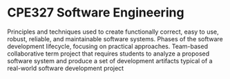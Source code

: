 # CPE327 Software Engineering

Principles and techniques used to create functionally correct, easy to use, robust, reliable, and maintainable software systems. Phases of the software development lifecycle, focusing on practical approaches. Team-based collaborative term project that requires students to analyze a proposed software system and produce a set of development artifacts typical of a real-world software development project
